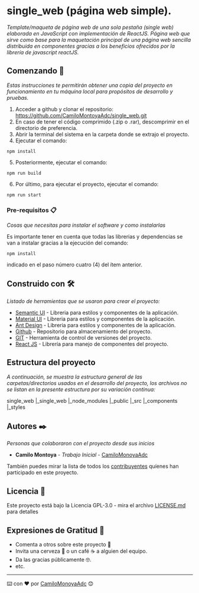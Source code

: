 # single_web (página web simple).

_Template/maqueta de página web de una sola pestaña (single web) elaborada en JavaScript con implementación de ReactJS.
Página web que sirve como base para la maquetación principal de una página web sencilla distribuida en componentes gracias a los beneficios ofrecidos por la librería de javascript reactJS._

## Comenzando 🚀

_Estas instrucciones te permitirán obtener una copia del proyecto en funcionamiento en tu máquina local para propósitos de desarrollo y pruebas._

1. Acceder a github y clonar el repositorio: https://github.com/CamiloMontoyaAdc/single_web.git
2. En caso de tener el código comprimido (.zip o .rar), descomprimir en el directorio de preferencia.
3. Abrir la terminal del sistema en la carpeta donde se extrajo el proyecto.
4. Ejecutar el comando:
```
npm install
```
5. Posteriormente, ejecutar el comando:
```
npm run build
```
6. Por último, para ejecutar el proyecto, ejecutar el comando:
```
npm run start
```

### Pre-requisitos 📋

_Cosas que necesitas para instalar el software y como instalarlas_

Es importante tener en cuenta que todas las librerias y dependencias se van a instalar gracias a la ejecución del comando:

```
npm install
```
indicado en el paso número cuatro (4) del ítem anterior.

## Construido con 🛠️

_Listado de herramientas que se usaron para crear el proyecto:_

* [Semantic UI](https://react.semantic-ui.com/) - Libreria para estilos y componentes de la aplicación.
* [Material UI](https://material-ui.com/es/) - Libreria para estilos y componentes de la aplicación.
* [Ant Design](https://ant.design/) - Libreria para estilos y componentes de la aplicación.
* [Github](https://github.com/) - Repositorio para almacenamiento del proyecto.
* [GIT](https://git-scm.com/) - Herramienta de control de versiones del proyecto.
* [React JS](https://es.reactjs.org/) - Librería para manejo de componentes del proyecto.

## Estructura del proyecto

_A continuación, se muestra la estructura general de las carpetas/directorios usados en el desarrollo del proyecto, los archivos no se listan en la presente estructura por su variación continua:_

single_web
|_single_web
	|_node_modules
	|_public
	|_src
		|_components
		|_styles


## Autores ✒️

_Personas que colaboraron con el proyecto desde sus inicios_

* **Camilo Montoya** - *Trabajo Inicial* - [CamiloMonoyaAdc](https://github.com/CamiloMontoyaAdc)

También puedes mirar la lista de todos los [contribuyentes](https://github.com/your/project/contributors) quíenes han participado en este proyecto. 

## Licencia 📄

Este proyecto está bajo la Licencia GPL-3.0 - mira el archivo [LICENSE.md](LICENSE.md) para detalles

## Expresiones de Gratitud 🎁

* Comenta a otros sobre este proyecto 📢
* Invita una cerveza 🍺 o un café ☕ a alguien del equipo. 
* Da las gracias públicamente 🤓.
* etc.

---
⌨️ con ❤️ por [CamiloMonoyaAdc](https://github.com/CamiloMontoyaAdc) 😊